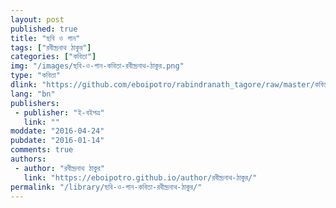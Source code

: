 ```yaml
---
layout: post
published: true
title: "ছবি ও গান"
tags: ["রবীন্দ্রনাথ ঠাকুর"]
categories: ["কবিতা"]
img: "/images/ছবি-ও-গান-কবিতা-রবীন্দ্রনাথ-ঠাকুর.png"
type: "কবিতা"
dlink: "https://github.com/eboipotro/rabindranath_tagore/raw/master/কবিতা/ছবি_ও_গান.epub"
lang: "bn"
publishers: 
 - publisher: "ই-বইপত্র"
   link: ""
moddate: "2016-04-24"
pubdate: "2016-01-14"
comments: true
authors: 
 - author: "রবীন্দ্রনাথ ঠাকুর"
   link: "https://eboipotro.github.io/author/রবীন্দ্রনাথ-ঠাকুর/"
permalink: "/library/ছবি-ও-গান-কবিতা-রবীন্দ্রনাথ-ঠাকুর/"
---
```

